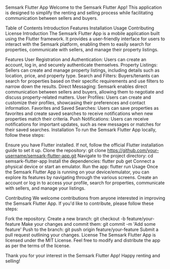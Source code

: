 Semsark Flutter App
Welcome to the Semsark Flutter App! This application is designed to simplify the renting and selling process while facilitating communication between sellers and buyers.

Table of Contents
Introduction
Features
Installation
Usage
Contributing
License
Introduction
The Semsark Flutter App is a mobile application built using the Flutter framework. It provides a user-friendly interface for users to interact with the Semsark platform, enabling them to easily search for properties, communicate with sellers, and manage their property listings.

Features
User Registration and Authentication: Users can create an account, log in, and securely authenticate themselves.
Property Listings: Sellers can create and manage property listings, including details such as location, price, and property type.
Search and Filters: Buyers/tenants can search for properties based on their specific requirements and use filters to narrow down the results.
Direct Messaging: Semsark enables direct communication between sellers and buyers, allowing them to negotiate and discuss property-related matters.
User Profiles: Users can create and customize their profiles, showcasing their preferences and contact information.
Favorites and Saved Searches: Users can save properties as favorites and create saved searches to receive notifications when new properties match their criteria.
Push Notifications: Users can receive notifications for important updates, such as new messages or matches for their saved searches.
Installation
To run the Semsark Flutter App locally, follow these steps:

Ensure you have Flutter installed. If not, follow the official Flutter installation guide to set it up.
Clone the repository: git clone https://github.com/your-username/semsark-flutter-app.git
Navigate to the project directory: cd semsark-flutter-app
Install the dependencies: flutter pub get
Connect a physical device or start an emulator.
Run the app: flutter run
Usage
Once the Semsark Flutter App is running on your device/emulator, you can explore its features by navigating through the various screens. Create an account or log in to access your profile, search for properties, communicate with sellers, and manage your listings.

Contributing
We welcome contributions from anyone interested in improving the Semsark Flutter App. If you'd like to contribute, please follow these steps:

Fork the repository.
Create a new branch: git checkout -b feature/your-feature
Make your changes and commit them: git commit -m 'Add some feature'
Push to the branch: git push origin feature/your-feature
Submit a pull request outlining your changes.
License
The Semsark Flutter App is licensed under the MIT License. Feel free to modify and distribute the app as per the terms of the license.

Thank you for your interest in the Semsark Flutter App! Happy renting and selling!
